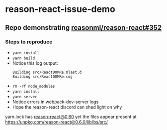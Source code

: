 # reason-react-issue-demo

## Repo demonstrating [reasonml/reason-react#352](https://github.com/reasonml/reason-react/issues/352)

### Steps to reproduce
- `yarn install`
- `yarn build`
- Notice this log output:
  ```
  Building src/ReactDOMRe.mlast.d
  Building src/ReactDOMRe.cmj
  ```
- `rm -rf node_modules`
- `yarn install`
- `yarn server`
- Notice errors in webpack-dev-server logs
- Hope the reason-react discord can shed light on why

yarn.lock has reason-react@0.60 yet the files appear present at https://unpkg.com/reason-react@0.6.0/lib/bs/src/ 
